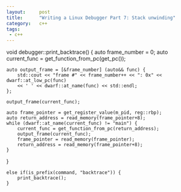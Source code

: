 ```yaml
---
layout:     post
title:      "Writing a Linux Debugger Part 7: Stack unwinding"
category:   c++
tags:
 - c++
---
```


void debugger::print_backtrace() {
    auto frame_number = 0;
    auto current_func = get_function_from_pc(get_pc());

    auto output_frame = [&frame_number] (auto&& func) {
        std::cout << "frame #" << frame_number++ << ": 0x" << dwarf::at_low_pc(func)
        << ' ' << dwarf::at_name(func) << std::endl;
    };

    output_frame(current_func);

    auto frame_pointer = get_register_value(m_pid, reg::rbp);
    auto return_address = read_memory(frame_pointer+8);
    while (dwarf::at_name(current_func) != "main") {
        current_func = get_function_from_pc(return_address);
        output_frame(current_func);
        frame_pointer = read_memory(frame_pointer);
        return_address = read_memory(frame_pointer+8);
    }
}

    else if(is_prefix(command, "backtrace")) {
        print_backtrace();
    }
